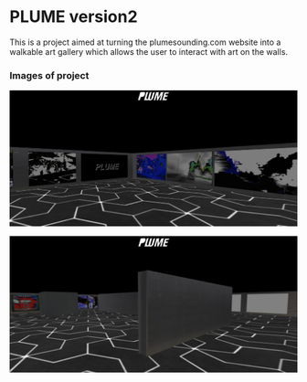# PLUME version2

This is a project aimed at turning the plumesounding.com website into a walkable art gallery which allows the user to interact with art on the walls.



### Images of project

![](https://github.com/JoeHancock1995/plumev2/blob/master/Screen%20Shot%202020-01-15%20at%203.31.52%20AM.png?raw=true)



![](https://github.com/JoeHancock1995/plumev2/blob/master/Screen%20Shot%202020-01-15%20at%203.32.40%20AM.png?raw=true)



# 

